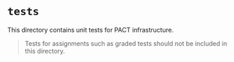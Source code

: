 # `tests`

This directory contains unit tests for PACT infrastructure.

> Tests for assignments such as graded tests should not be included in this directory.